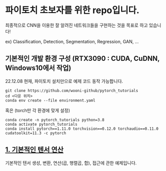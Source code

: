# 파이토치 초보자를 위한 repo입니다.

최종적으로 CNN을 이용한 잘 알려진 네트워크들을 구현하는 것을 목표로 하고 있습니다!

ex) Classification, Detection, Segmentation, Regression, GAN, ...


## 기본적인 개발 환경 구성 (RTX3090 : CUDA, CuDNN, Windows10에서 작업)

22.12.08 현재, 파이토치 설치만으로 예제 코드 동작 가능합니다.

```
git clone https://github.com/wooni-github/pytorch_tutorials
cd <다운 위치>
conda env create --file environment.yaml
```

혹은 (torch만 각 환경에 맞게 설정)

```
conda create -n pytorch_tutorials python=3.8
conda activate pytorch_tutorials
conda install pytorch==1.11.0 torchvision==0.12.0 torchaudio==0.11.0 cudatoolkit=11.3 -c pytorch
```

## [1. 기본적인 텐서 연산](https://github.com/wooni-github/pytorch_tutorials/blob/main/1.Tensors/1.Tensors.md)

기본적인 텐서 생성, 변환, 연산(곱, 행렬곱, 합), 접근에 관한 예제입니다.



